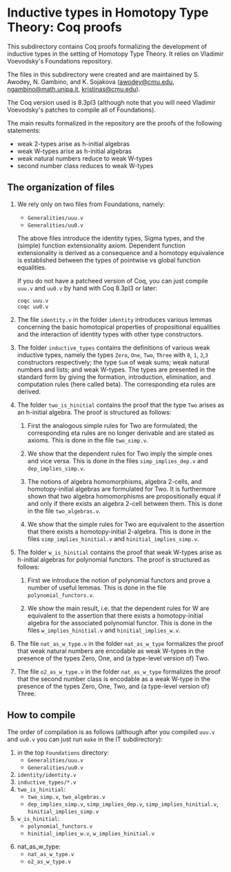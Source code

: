 Inductive types in Homotopy Type Theory: Coq proofs
===================================================

This subdirectory contains Coq proofs formalizing the development of 
inductive types in the setting of Homotopy Type Theory. It relies on
Vladimir Voevodsky's Foundations repository.


The files in this subdirectory were created and are maintained by S.
Awodey, N. Gambino, and K. Sojakova (awodey@cmu.edu,
ngambino@math.unipa.it, kristinas@cmu.edu).

The Coq version used is 8.3pl3 (although note that you will need
Vladimir Voevodsky's patches to compile all of Foundations).

The main results formalized in the repository are the proofs of the following
statements:

  * weak 2-types arise as h-initial algebras
  * weak W-types arise as h-initial algebras
  * weak natural numbers reduce to weak W-types
  * second number class reduces to weak W-types
  
## The organization of files

1. We rely only on two files from Foundations, namely:

   * `Generalities/uuu.v`
   * `Generalities/uu0.v`

   The above files introduce the identity types, Sigma types, and the
   (simple) function extensionality axiom. Dependent function
   extensionality is derived as a consequence and a homotopy
   equivalence is established between the types of pointwise vs global
   function equalities.

   If you do not have a patcheed version of Coq, you can just compile
   `uuu.v` and `uu0.v` by hand with Coq 8.3pl3 or later:

       coqc uuu.v
       coqc uu0.v
   
2. The file `identity.v` in the folder `identity` introduces various
   lemmas concerning the basic homotopical properties of propositional
   equalities and the interaction of identity types with other type
   constructors.
   
3. The folder `inductive_types` contains the definitions of various
   weak inductive types, namely the types `Zero`, `One`, `Two`,
   `Three` with `0`, `1`, `2`,`3` constructors respectively; the type
   `Sum` of weak sums; weak natural numbers and lists; and weak
   W-types. The types are presented in the standard form by giving the
   formation, introduction, elimination, and computation rules (here
   called beta). The corresponding eta rules are derived.

4. The folder `two_is_hinitial` contains the proof that the type `Two`
   arises as an h-initial algebra. The proof is structured as follows:

    1.  First the analogous simple rules for Two are formulated; the corresponding
        eta rules are no longer derivable and are stated as axioms. This is done
        in the file `two_simp.v`.

    2.  We show that the dependent rules for Two imply the simple ones and
        vice versa. This is done in the files `simp_implies_dep.v` and
        `dep_implies_simp.v`.

    3.  The notions of algebra homomorphisms, algebra 2-cells, and homotopy-initial
        algebras are formulated for Two. It is furthermore shown that two algebra
        homomorphisms are propositionally equal if and only if there exists an
        algebra 2-cell between them. This is done in the file `two_algebras.v`.

    4.  We show that the simple rules for Two are equivalent to the assertion
        that there exists a homotopy-initial 2-algebra. This is done in the files
        `simp_implies_hinitial.v` and `hinitial_implies_simp.v`.
			  
5. The folder `w_is_hinitial` contains the proof that weak W-types arise as h-initial
   algebras for polynomial functors. The proof is structured as follows:

   1. First we introduce the notion of polynomial functors and prove a number
      of useful lemmas. This is done in the file `polynomial_functors.v`.

   2. We show the main result, i.e. that the dependent rules for W are
      equivalent to the assertion that there exists a homotopy-initial algebra
      for the associated polynomial functor. This is done in the files
      `w_implies_hinitial.v` and `hinitial_implies_w.v`.
			  
6. The file `nat_as_w_type.v` in the folder `nat_as_w_type` formalizes the proof that
   weak natural numbers are encodable as weak W-types in the presence of the types
   Zero, One, and (a type-level version of) Two.   
   
7. The file `o2_as_w_type.v` in the folder `nat_as_w_type` formalizes the proof that the
   second number class is encodable as a weak W-type in the presence of the types
   Zero, One, Two, and (a type-level version of) Three.

## How to compile

The order of compilation is as follows (although after you compiled
`uuu.v` and `uu0.v` you can just run `make` in the IT subdirectory):

1. in the top `Foundations` directory:
   * `Generalities/uuu.v`
   * `Generalities/uu0.v`
2. `identity/identity.v`
3. `inductive_types/*.v`
4. `two_is_hinitial`: 
    * `two_simp.v`, `two_algebras.v`
    * `dep_implies_simp.v`, `simp_implies_dep.v`, `simp_implies_hinitial.v`, `hinitial_implies_simp.v`
5. `w_is_hinitial`:
   * `polynomial_functors.v`
   * `hinitial_implies_w.v`, `w_implies_hinitial.v`
6) nat_as_w_type:
   * `nat_as_w_type.v`
   * `o2_as_w_type.v`
